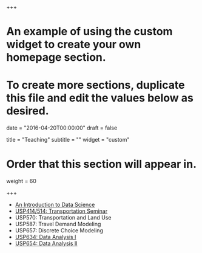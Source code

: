 +++
# An example of using the custom widget to create your own homepage section.
# To create more sections, duplicate this file and edit the values below as desired.

date = "2016-04-20T00:00:00"
draft = false

title = "Teaching"
subtitle = ""
widget = "custom"

# Order that this section will appear in.
weight = 60

+++

- [An Introduction to Data Science](https://cities.github.io/datascience2017)
- [USP414/514: Transportation Seminar](http://trec.pdx.edu/events)
- USP570: Transportation and Land Use
- USP587: Travel Demand Modeling
- USP657: Discrete Choice Modeling
- [USP634: Data Analysis I ](https://usp634.github.io)
- [USP654: Data Analysis II](https://usp654.github.io)
